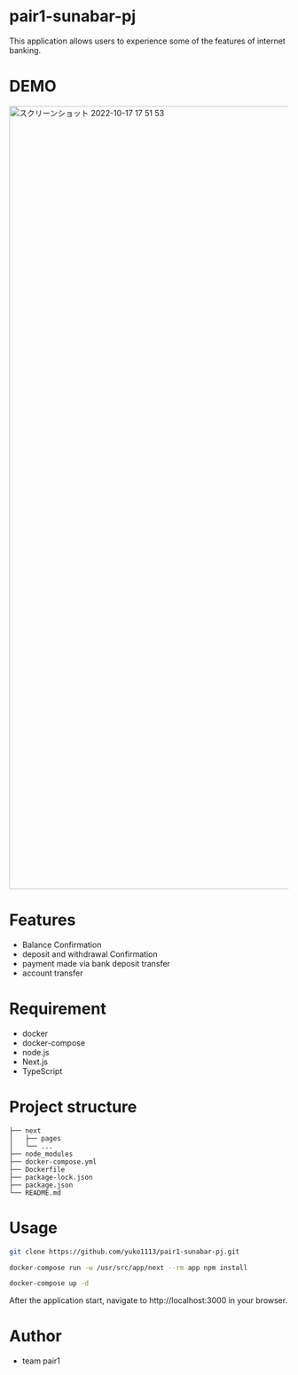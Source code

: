 # pair1-sunabar-pj

This application allows users to experience some of the features of internet banking.

# DEMO

<img width="1411" alt="スクリーンショット 2022-10-17 17 51 53" src="https://user-images.githubusercontent.com/94224160/196133738-5828d932-833b-47f4-b7c0-514773430798.png">

# Features

* Balance Confirmation
* deposit and withdrawal Confirmation
* payment made via bank deposit transfer
* account transfer

# Requirement

* docker
* docker-compose
* node.js
* Next.js
* TypeScript

# Project structure

```
├── next
│   ├── pages
│   └── ...
├── node_modules
├── docker-compose.yml
├── Dockerfile
├── package-lock.json
├── package.json
└── README.md
```

# Usage

```bash
git clone https://github.com/yuko1113/pair1-sunabar-pj.git
```
```bash
docker-compose run -w /usr/src/app/next --rm app npm install
```
```bash
docker-compose up -d
```

After the application start, navigate to http://localhost:3000 in your browser.

# Author

* team pair1
